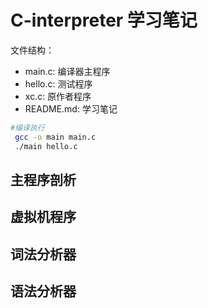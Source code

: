 # C-interpreter 学习笔记
文件结构：
 - main.c: 编译器主程序
 - hello.c: 测试程序
 - xc.c: 原作者程序
 - README.md: 学习笔记

```bash
#编译执行
 gcc -o main main.c
 ./main hello.c
```
## 主程序剖析
## 虚拟机程序
## 词法分析器
## 语法分析器